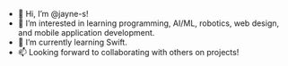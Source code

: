 - 👋 Hi, I’m @jayne-s!
- 👀 I’m interested in learning programming, AI/ML, robotics, web design, and mobile application development. 
- 🌱 I’m currently learning Swift. 
- 📫 Looking forward to collaborating with others on projects!

<!---
jayne-s/jayne-s is a ✨ special ✨ repository because its `README.md` (this file) appears on your GitHub profile.
You can click the Preview link to take a look at your changes.
--->
